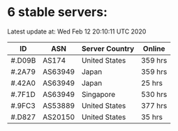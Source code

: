 # 6 stable servers:

Latest update at: Wed Feb 12 20:10:11 UTC 2020

| ID | ASN | Server Country | Online |
| -- | --- | -------------- | ------ |
| #.D09B | AS174 | United States | 359 hrs |
| #.2A79 | AS63949 | Japan | 359 hrs |
| #.42A0 | AS63949 | Japan | 25 hrs |
| #.7F1D | AS63949 | Singapore | 530 hrs |
| #.9FC3 | AS53889 | United States | 377 hrs |
| #.D827 | AS20150 | United States | 35 hrs |

